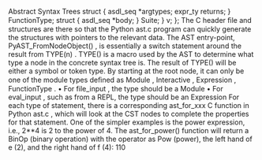 Abstract Syntax Trees struct  { asdl_seq *argtypes; expr_ty returns; } FunctionType; struct  { asdl_seq *body; } Suite; } v; }; The C header ﬁle and structures are there so that the  Python ast.c  program can quickly generate the structures with pointers to the relevant data. The AST entry-point,  PyAST_FromNodeObject() , is essentially a  switch statement around the result from  TYPE(n) .  TYPE()  is a macro used by the AST to determine what type a node in the concrete syntax tree is. The result of  TYPE()  will be either a symbol or token type. By starting at the root node, it can only be one of the module types deﬁned as Module ,  Interactive ,  Expression ,  FunctionType . • For  file_input , the type should be a  Module • For  eval_input , such as from a REPL, the type should be an Expression For each type of statement, there is a corresponding  ast_for_xxx  C function in  Python ast.c , which will look at the CST nodes to complete the properties for that statement. One of the simpler examples is the power expression, i.e.,  2**4  is 2 to the power of 4. The  ast_for_power()  function will return a  BinOp  (binary operation) with the operator as  Pow  (power), the left hand of  e  (2), and the right hand of  f  (4): 110
